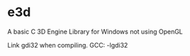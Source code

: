 # e3d
A basic C 3D Engine Library for Windows not using OpenGL

Link gdi32 when compiling.
  GCC: -lgdi32
